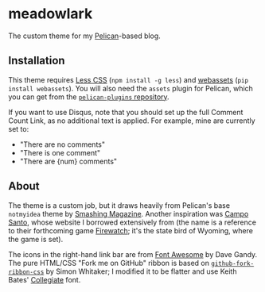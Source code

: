 meadowlark
==========

The custom theme for my [Pelican]-based blog.

Installation
------------

This theme requires [Less CSS][less] (`npm install -g less`) and [webassets]
(`pip install webassets`). You will also need the `assets` plugin for Pelican,
which you can get from the [`pelican-plugins` repository][plugins].

If you want to use Disqus, note that you should set up the full Comment Count
Link, as no additional text is applied. For example, mine are currently set to:

 - "There are no comments"
 - "There is one comment"
 - "There are {num} comments"

About
-----

The theme is a custom job, but it draws heavily from Pelican's base `notmyidea`
theme by [Smashing Magazine][sm]. Another inspiration was [Campo Santo][cs],
whose website I borrowed extensively from (the name is a reference to their
forthcoming game [Firewatch]; it's the state bird of Wyoming, where the game
is set).

The icons in the right-hand link bar are from [Font Awesome][fa] by Dave Gandy.
The pure HTML/CSS "Fork me on GitHub" ribbon is based on
[`github-fork-ribbon-css`][ghfr] by Simon Whitaker; I modified it to be flatter
and use Keith Bates' [Collegiate] font.

  [collegiate]: http://www.fontriver.com/font/collegiate/
  [cs]: http://www.camposanto.com/
  [fa]: http://fontawesome.io/
  [firewatch]: http://www.firewatchgame.com/
  [ghfr]: https://github.com/simonwhitaker/github-fork-ribbon-css
  [less]: http://lesscss.org/
  [pelican]: http://getpelican.com/
  [plugins]: https://github.com/getpelican/pelican-plugins.git
  [sm]: http://www.smashingmagazine.com/2009/08/04/designing-a-html-5-layout-from-scratch/
  [webassets]: https://webassets.readthedocs.org/en/latest/
